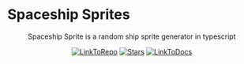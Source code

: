 # Spaceship Sprites

<p align="center">
    Spaceship Sprite is a random ship sprite generator in typescript
</p>

<p align="center">
    <a href="https://github.com/LeoVen/spaceship-sprites"><img src="https://img.shields.io/badge/GitHub-Spaceship%20Sprites-2195F3.svg?logo=github" alt="LinkToRepo"/></a>
    <a href="https://github.com/LeoVen/spaceship-sprites/stargazers"><img src="https://img.shields.io/github/stars/LeoVen/spaceship-sprites?style=flat&color=ffa000" alt="Stars"/></a>
    <a href="https://leoven.github.io/spaceship-sprites/"><img src="https://img.shields.io/badge/GitHub-Live%20Example-333333.svg?logo=github" alt="LinkToDocs"/></a>
</p>

